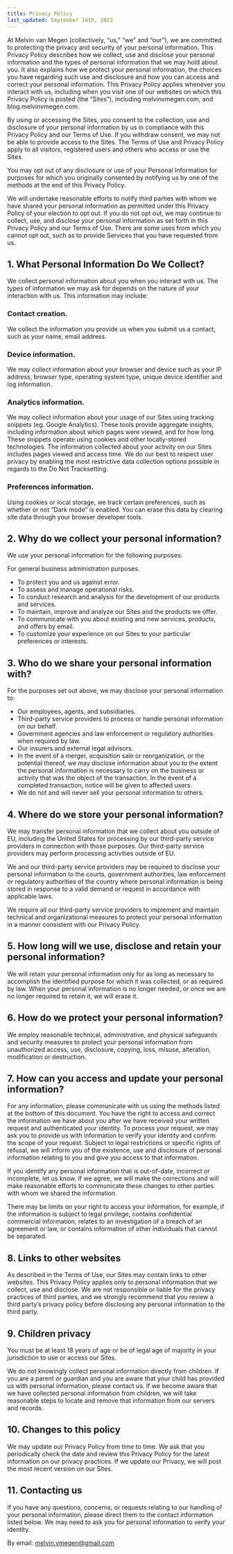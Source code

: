 ```yaml
---
title: Privacy Policy
last_updated: September 14th, 2022
---
```


At Melvin van Megen (collectively, “us,” “we” and “our”), we are committed to protecting the privacy and security of your personal information. This Privacy Policy describes how we collect, use and disclose your personal information and the types of personal information that we may hold about you. It also explains how we protect your personal information, the choices you have regarding such use and disclosure and how you can access and correct your personal information. This Privacy Policy applies whenever you interact with us, including when you visit one of our websites on which this Privacy Policy is posted (the “Sites”), including melvinvmegen.com, and blog.melvinvmegen.com.

By using or accessing the Sites, you consent to the collection, use and disclosure of your personal information by us in compliance with this Privacy Policy and our Terms of Use. If you withdraw consent, we may not be able to provide access to the Sites. The Terms of Use and Privacy Policy apply to all visitors, registered users and others who access or use the Sites.

You may opt out of any disclosure or use of your Personal Information for purposes for which you originally consented by notifying us by one of the methods at the end of this Privacy Policy.

We will undertake reasonable efforts to notify third parties with whom we have shared your personal information as permitted under this Privacy Policy of your election to opt out. If you do not opt out, we may continue to collect, use, and disclose your personal information as set forth in this Privacy Policy and our Terms of Use. There are some uses from which you cannot opt out, such as to provide Services that you have requested from us.

## 1. What Personal Information Do We Collect?
We collect personal information about you when you interact with us. The types of information we may ask for depends on the nature of your interaction with us. This information may include:

### Contact creation.
We collect the information you provide us when you submit us a contact, such as your name, email address.

### Device information. 
We may collect information about your browser and device such as your IP address, browser type, operating system type, unique device identifier and log information.
### Analytics information. 
We may collect information about your usage of our Sites using tracking snippets (eg. Google Analytics). These tools provide aggregate insights, including information about which pages were viewed, and for how long. These snippets operate using cookies and other locally-stored technologies. The information collected about your activity on our Sites includes pages viewed and access time. We do our best to respect user privacy by enabling the most restrictive data collection options possible in regards to the Do Not Tracksetting.
### Preferences information. 
Using cookies or local storage, we track certain preferences, such as whether or not “Dark mode” is enabled. You can erase this data by clearing site data through your browser developer tools.

## 2. Why do we collect your personal information?
We use your personal information for the following purposes:

For general business administration purposes.
- To protect you and us against error.
- To assess and manage operational risks.
- To conduct research and analysis for the development of our products and services.
- To maintain, improve and analyze our Sites and the products we offer.
- To communicate with you about existing and new services, products, and offers by email.
- To customize your experience on our Sites to your particular preferences or interests.

## 3. Who do we share your personal information with?
For the purposes set out above, we may disclose your personal information to:

- Our employees, agents, and subsidiaries.
- Third-party service providers to process or handle personal information on our behalf.
- Government agencies and law enforcement or regulatory authorities when required by law.
- Our insurers and external legal advisors.
- In the event of a merger, acquisition sale or reorganization, or the potential thereof, we may disclose information about you to the extent the personal information is necessary to carry on the business or activity that was the object of the transaction. In the event of a completed transaction, notice will be given to affected users.
- We do not and will never sell your personal information to others.

## 4. Where do we store your personal information?
We may transfer personal information that we collect about you outside of EU, including the United States for processing by our third-party service providers in connection with those purposes. Our third-party service providers may perform processing activities outside of EU.

We and our third-party service providers may be required to disclose your personal information to the courts, government authorities, law enforcement or regulatory authorities of the country where personal information is being stored in response to a valid demand or request in accordance with applicable laws.

We require all our third-party service providers to implement and maintain technical and organizational measures to protect your personal information in a manner consistent with our Privacy Policy.

## 5. How long will we use, disclose and retain your personal information?

We will retain your personal information only for as long as necessary to accomplish the identified purpose for which it was collected, or as required by law. When your personal information is no longer needed, or once we are no longer required to retain it, we will erase it.

## 6. How do we protect your personal information?

We employ reasonable technical, administrative, and physical safeguards and security measures to protect your personal information from unauthorized access, use, disclosure, copying, loss, misuse, alteration, modification or destruction.

## 7. How can you access and update your personal information?

For any information, please communicate with us using the methods listed at the bottom of this document. You have the right to access and correct the information we have about you after we have received your written request and authenticated your identity. To process your request, we may ask you to provide us with information to verify your identity and confirm the scope of your request. Subject to legal restrictions or specific rights of refusal, we will inform you of the existence, use and disclosure of personal information relating to you and give you access to that information.

If you identify any personal information that is out-of-date, incorrect or incomplete, let us know. If we agree, we will make the corrections and will make reasonable efforts to communicate these changes to other parties with whom we shared the information.

There may be limits on your right to access your information, for example, if the information is subject to legal privilege, contains confidential commercial information, relates to an investigation of a breach of an agreement or law, or contains information of other individuals that cannot be separated.

## 8. Links to other websites
As described in the Terms of Use, our Sites may contain links to other websites. This Privacy Policy applies only to personal information that we collect, use and disclose. We are not responsible or liable for the privacy practices of third parties, and we strongly recommend that you review a third party’s privacy policy before disclosing any personal information to the third party.

## 9. Children privacy
You must be at least 18 years of age or be of legal age of majority in your jurisdiction to use or access our Sites.

We do not knowingly collect personal information directly from children. If you are a parent or guardian and you are aware that your child has provided us with personal information, please contact us. If we become aware that we have collected personal information from children, we will take reasonable steps to locate and remove that information from our servers and records.

## 10. Changes to this policy
We may update our Privacy Policy from time to time. We ask that you periodically check the date and review this Privacy Policy for the latest information on our privacy practices. If we update our Privacy, we will post the most recent version on our Sites.

## 11. Contacting us
If you have any questions, concerns, or requests relating to our handling of your personal information, please direct them to the contact information listed below. We may need to ask you for personal information to verify your identity.

By email: melvin.vmegen@gmail.com